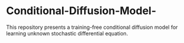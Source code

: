 # Conditional-Diffusion-Model-
This repository presents a training-free conditional diffusion model for learning unknown stochastic differential equation.
